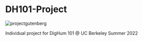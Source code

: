 # DH101-Project
![projectgutenberg](https://user-images.githubusercontent.com/107439937/176985626-8b4b46ba-a24d-4844-a8ee-d894c5a8dd30.png)

Individual project for DigHum 101 @ UC Berkeley Summer 2022


